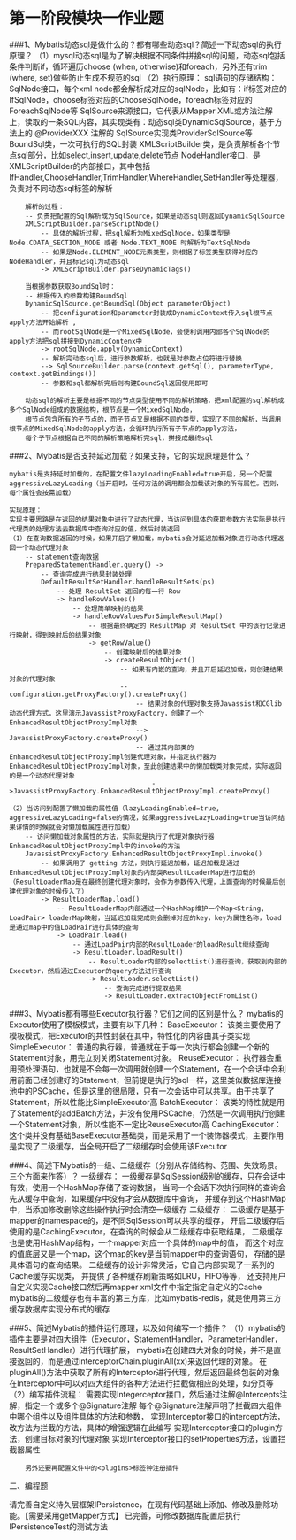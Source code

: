 # 第一阶段模块一作业题

###1、Mybatis动态sql是做什么的？都有哪些动态sql？简述一下动态sql的执行原理？
    （1）mysql动态sql是为了解决根据不同条件拼接sql的问题，动态sql包括条件判断if，循环遍历choose (when, otherwise)和foreach，另外还有trim (where, set)做些防止生成不规范的sql
    （2）执行原理：
        sql语句的存储结构：
        SqlNode接口，每个xml node都会解析成对应的sqlNode，比如有：if标签对应的IfSqlNode，choose标签对应的ChooseSqlNode，foreach标签对应的ForeachSqlNode等
        SqlSource来源接口，它代表从Mapper XML或方法注解上，读取的一条SQL内容，其实现类有：动态sql类DynamicSqlSource，基于方法上的 @ProviderXXX 注解的 SqlSource实现类ProviderSqlSource等
        BoundSql类，一次可执行的SQL封装
        XMLScriptBuilder类，是负责解析各个节点sql部分，比如select,insert,update,delete节点
        NodeHandler接口，是XMLScriptBuilder的内部接口，其中包括IfHandler,ChooseHandler,TrimHandler,WhereHandler,SetHandler等处理器，负责对不同动态sql标签的解析
        
        解析的过程：
        -- 负责把配置的Sql解析成为SqlSource，如果是动态sql则返回DynamicSqlSource
        XMLScriptBuilder.parseScriptNode()
            -- 具体的解析过程，把sql解析为MixedSqlNode，如果类型是Node.CDATA_SECTION_NODE 或者 Node.TEXT_NODE 时解析为TextSqlNode
            -- 如果是Node.ELEMENT_NODE元素类型，则根据子标签类型获得对应的NodeHandler，并且标记sql为动态sql
            -> XMLScriptBuilder.parseDynamicTags()
        
        当根据参数获取BoundSql时：
        -- 根据传入的参数构建BoundSql
        DynamicSqlSource.getBoundSql(Object parameterObject)
            -- 把configuration和parameter封装成DynamicContext传入sql根节点apply方法开始解析 , 
            -- 而rootSqlNode是一个MixedSqlNode，会便利调用内部各个SqlNode的apply方法把sql拼接到DynamicContenx中
            -> rootSqlNode.apply(DynamicContext)
            -- 解析完动态sql后，进行参数解析，也就是对参数占位符进行替换
            --> SqlSourceBuilder.parse(context.getSql(), parameterType, context.getBindings())
            -- 参数和sql都解析完后则构建BoundSql返回使用即可
              
        动态sql的解析主要是根据不同的节点类型使用不同的解析策略，把xml配置的sql解析成多个SqlNode组成的数据结构，根节点是一个MixedSqlNode，
        根节点包含所有的子节点的，而子节点又是根据不同的类型，实现了不同的解析，当调用根节点的MixedSqlNode的apply方法，会循环执行所有子节点的apply方法，
        每个子节点根据自己不同的解析策略解析完sql，拼接成最终sql
        
        
###2、Mybatis是否支持延迟加载？如果支持，它的实现原理是什么？
    
    mybatis是支持延时加载的，在配置文件lazyLoadingEnabled=true开启，另一个配置aggressiveLazyLoading（当开启时，任何方法的调用都会加载该对象的所有属性。否则，每个属性会按需加载）
    
    实现原理：
    实现主要思路是在返回的结果对象中进行了动态代理，当访问到具体的获取参数方法实际是执行代理类的处理方法去数据库中查询对应的值，然后封装返回
    （1）在查询数据返回的时候，如果开启了懒加载，mybatis会对延迟加载对象进行动态代理返回一个动态代理对象
        -- statement查询数据
        PreparedStatementHandler.query() ->
            -- 查询完成进行结果封装处理                     
            DefaultResultSetHandler.handleResultSets(ps) 
                -- 处理 ResultSet 返回的每一行 Row 
                -> handleRowValues()              
                    -- 处理简单映射的结果
                    -> handleRowValuesForSimpleResultMap() 
                        -- 根据最终确定的 ResultMap 对 ResultSet 中的该行记录进行映射，得到映射后的结果对象
                        -> getRowValue() 
                            -- 创建映射后的结果对象
                            -> createResultObject()
                                -- 如果有内嵌的查询，并且开启延迟加载，则创建结果对象的代理对象
                                -- configuration.getProxyFactory().createProxy()
                                    -- 结果对象的代理对象支持Javassist和CGlib动态代理方式，这里演示JavassistProxyFactory，创建了一个EnhancedResultObjectProxyImpl对象
                                    --> JavassistProxyFactory.createProxy()
                                    -- 通过其内部类的EnhancedResultObjectProxyImpl创建代理对象，并指定执行器为EnhancedResultObjectProxyImpl对象，至此创建结果中的懒加载类对象完成，实际返回的是一个动态代理对象
                                        ->JavassistProxyFactory.EnhancedResultObjectProxyImpl.createProxy()
                                    
    （2）当访问到配置了懒加载的属性值（lazyLoadingEnabled=true, aggressiveLazyLoading=false的情况，如果aggressiveLazyLoading=true当访问结果详情的时候就会对懒加载属性进行加载）
        -- 访问懒加载对象属性的方法，实际就是执行了代理对象执行器EnhancedResultObjectProxyImpl中的invoke的方法
        JavassistProxyFactory.EnhancedResultObjectProxyImpl.invoke()
            -- 如果调用了 getting 方法，则执行延迟加载，延迟加载是通过EnhancedResultObjectProxyImpl对象的内部类ResultLoaderMap进行加载的（ResultLoaderMap是在最终创建代理对象时，会作为参数传入代理，上面查询的时候最后创建代理对象的时候传入了）
            -> ResultLoaderMap.load()
                -- ResultLoaderMap内部通过一个HashMap维护一个Map<String, LoadPair> loaderMap映射，当延迟加载完成则会删掉对应的key，key为属性名称，load是通过map中的值LoadPair进行具体的查询
                -> LoadPair.load()
                    -- 通过LoadPair内部的ResultLoader的loadResult继续查询
                    -> ResultLoader.loadResult()
                        -- ResultLoader内部的selectList()进行查询，获取到内部的Executor，然后通过Executor的query方法进行查询
                        -> ResultLoader.selectList()
                            -- 查询完成进行提取结果
                            -> ResultLoader.extractObjectFromList()
###3、Mybatis都有哪些Executor执行器？它们之间的区别是什么？
    mybatis的Executor使用了模板模式，主要有以下几种：
    BaseExecutor：
        该类主要使用了模板模式，把Executor的共性封装在其中，特性化的内容由其子类实现
    SimpleExecutor：
        普通的执行器，普通就在于每一次执行都会创建一个新的Statement对象，用完立刻关闭Statement对象。
    ReuseExecutor：
        执行器会重用预处理语句，也就是不会每一次调用就创建一个Statement，在一个会话中会利用前面已经创建好的Statement，但前提是执行的sql一样，这里类似数据库连接池中的PSCache，但是这里的很局限，只有一次会话中可以共享。由于共享了Statement，所以性能比SimpleExecutor高
    BatchExecutor：
        该类的特性就是用了Statement的addBatch方法，并没有使用PSCache，仍然是一次调用执行创建一个Statement对象，所以性能不一定比ReuseExecutor高
    CachingExecutor：
        这个类并没有基础BaseExecutor基础类，而是采用了一个装饰器模式，主要作用是实现了二级缓存，当全局开启了二级缓存时会使用该Executor
    
###4、简述下Mybatis的一级、二级缓存（分别从存储结构、范围、失效场景。三个方面来作答）？
    一级缓存：
        一级缓存是SqlSession级别的缓存，只在会话中有效，使用一个HashMap存储了查询数据，
        当同一个会话下次执行同样的查询会先从缓存中查询，如果缓存中没有才会从数据库中查询，
        并缓存到这个HashMap中，当添加修改删除这些操作执行时会清空一级缓存
    二级缓存：
        二级缓存是基于mapper的namespace的，是不同SqlSession可以共享的缓存，
        开启二级缓存后使用的是CachingExecutor，在查询的时候会从二级缓存中获取结果，
        二级缓存也是使用HashMap结构，一个mapper对应一个具体的map中的值，
        而这个对应的值底层又是一个map，这个map的key是当前mapper中的查询语句，
        存储的是具体语句的查询结果。
        二级缓存的设计非常灵活，它自己内部实现了一系列的Cache缓存实现类，
        并提供了各种缓存刷新策略如LRU，FIFO等等，
        还支持用户自定义实现Cache接口然后再mapper xml文件中指定<cache type="">指定自定义的Cache
        mybatis的二级缓存也有丰富的第三方库，比如mybatis-redis，就是使用第三方缓存数据库实现分布式的缓存
        
###5、简述Mybatis的插件运行原理，以及如何编写一个插件？
    （1）mybatis的插件主要是对四大组件（Executor，StatementHandler，ParameterHandler，ResultSetHandler）进行代理扩展，
    mybatis在创建四大对象的时候，并不是直接返回的，而是通过interceptorChain.pluginAll(xx)来返回代理的对象。
    在pluginAll()方法中获取了所有的Interceptor进行代理，然后返回最终包装的对象
    在Interceptor中可以对四大组件的各种方法进行拦截做相应的处理，如分页等
    （2）编写插件流程：
        需要实现Integerceptor接口，然后通过注解@Intercepts注解，指定一个或多个@Signature注解
        每个@Signature注解声明了拦截四大组件中哪个组件以及组件具体的方法和参数，
        实现Interceptor接口的intercept方法，改方法为拦截的方法，具体的增强逻辑在此编写
        实现Interceptor接口的plugin方法，创建目标对象的代理对象
        实现Interceptor接口的setProperties方法，设置拦截器属性
        
        另外还要再配置文件中的<plugins>标签钟注册插件
    
    
二、编程题

请完善自定义持久层框架IPersistence，在现有代码基础上添加、修改及删除功能。【需要采用getMapper方式】
   已完善，可修改数据库配置后执行IPersistenceTest的测试方法
   